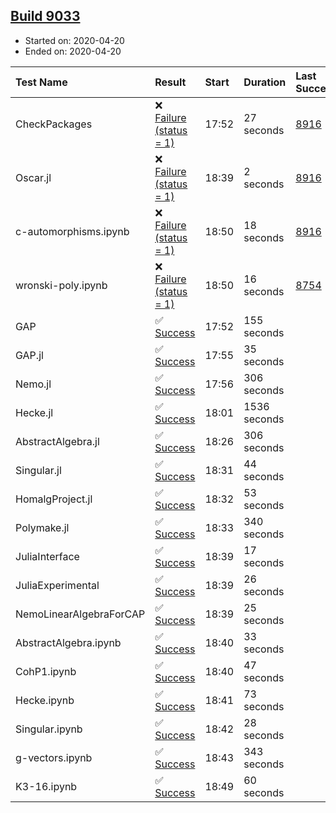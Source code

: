 ## [Build 9033](https://oscarci.mathematik.uni-kl.de/job/oscar/9033/)

* Started on: 2020-04-20
* Ended on: 2020-04-20

| Test Name    | Result | Start | Duration | Last Success | First Failure |
|:-------------|:-------|:------|:---------|:-------------|:--------------|
| CheckPackages | ❌ [Failure (status = 1)](https://oscarci.mathematik.uni-kl.de/job/oscar/9033/artifact/logs/build-9033/CheckPackages.log) | 17:52 | 27 seconds | [8916](https://oscarci.mathematik.uni-kl.de/job/oscar/8916/) | [8920](https://oscarci.mathematik.uni-kl.de/job/oscar/8920/) |
| Oscar.jl | ❌ [Failure (status = 1)](https://oscarci.mathematik.uni-kl.de/job/oscar/9033/artifact/logs/build-9033/Oscar.jl.log) | 18:39 | 2 seconds | [8916](https://oscarci.mathematik.uni-kl.de/job/oscar/8916/) | [8920](https://oscarci.mathematik.uni-kl.de/job/oscar/8920/) |
| c-automorphisms.ipynb | ❌ [Failure (status = 1)](https://oscarci.mathematik.uni-kl.de/job/oscar/9033/artifact/logs/build-9033/c-automorphisms.ipynb.log) | 18:50 | 18 seconds | [8916](https://oscarci.mathematik.uni-kl.de/job/oscar/8916/) | [8920](https://oscarci.mathematik.uni-kl.de/job/oscar/8920/) |
| wronski-poly.ipynb | ❌ [Failure (status = 1)](https://oscarci.mathematik.uni-kl.de/job/oscar/9033/artifact/logs/build-9033/wronski-poly.ipynb.log) | 18:50 | 16 seconds | [8754](https://oscarci.mathematik.uni-kl.de/job/oscar/8754/) | [8755](https://oscarci.mathematik.uni-kl.de/job/oscar/8755/) |
| GAP | ✅ [Success](https://oscarci.mathematik.uni-kl.de/job/oscar/9033/artifact/logs/build-9033/GAP.log) | 17:52 | 155 seconds |  |  |
| GAP.jl | ✅ [Success](https://oscarci.mathematik.uni-kl.de/job/oscar/9033/artifact/logs/build-9033/GAP.jl.log) | 17:55 | 35 seconds |  |  |
| Nemo.jl | ✅ [Success](https://oscarci.mathematik.uni-kl.de/job/oscar/9033/artifact/logs/build-9033/Nemo.jl.log) | 17:56 | 306 seconds |  |  |
| Hecke.jl | ✅ [Success](https://oscarci.mathematik.uni-kl.de/job/oscar/9033/artifact/logs/build-9033/Hecke.jl.log) | 18:01 | 1536 seconds |  |  |
| AbstractAlgebra.jl | ✅ [Success](https://oscarci.mathematik.uni-kl.de/job/oscar/9033/artifact/logs/build-9033/AbstractAlgebra.jl.log) | 18:26 | 306 seconds |  |  |
| Singular.jl | ✅ [Success](https://oscarci.mathematik.uni-kl.de/job/oscar/9033/artifact/logs/build-9033/Singular.jl.log) | 18:31 | 44 seconds |  |  |
| HomalgProject.jl | ✅ [Success](https://oscarci.mathematik.uni-kl.de/job/oscar/9033/artifact/logs/build-9033/HomalgProject.jl.log) | 18:32 | 53 seconds |  |  |
| Polymake.jl | ✅ [Success](https://oscarci.mathematik.uni-kl.de/job/oscar/9033/artifact/logs/build-9033/Polymake.jl.log) | 18:33 | 340 seconds |  |  |
| JuliaInterface | ✅ [Success](https://oscarci.mathematik.uni-kl.de/job/oscar/9033/artifact/logs/build-9033/JuliaInterface.log) | 18:39 | 17 seconds |  |  |
| JuliaExperimental | ✅ [Success](https://oscarci.mathematik.uni-kl.de/job/oscar/9033/artifact/logs/build-9033/JuliaExperimental.log) | 18:39 | 26 seconds |  |  |
| NemoLinearAlgebraForCAP | ✅ [Success](https://oscarci.mathematik.uni-kl.de/job/oscar/9033/artifact/logs/build-9033/NemoLinearAlgebraForCAP.log) | 18:39 | 25 seconds |  |  |
| AbstractAlgebra.ipynb | ✅ [Success](https://oscarci.mathematik.uni-kl.de/job/oscar/9033/artifact/logs/build-9033/AbstractAlgebra.ipynb.log) | 18:40 | 33 seconds |  |  |
| CohP1.ipynb | ✅ [Success](https://oscarci.mathematik.uni-kl.de/job/oscar/9033/artifact/logs/build-9033/CohP1.ipynb.log) | 18:40 | 47 seconds |  |  |
| Hecke.ipynb | ✅ [Success](https://oscarci.mathematik.uni-kl.de/job/oscar/9033/artifact/logs/build-9033/Hecke.ipynb.log) | 18:41 | 73 seconds |  |  |
| Singular.ipynb | ✅ [Success](https://oscarci.mathematik.uni-kl.de/job/oscar/9033/artifact/logs/build-9033/Singular.ipynb.log) | 18:42 | 28 seconds |  |  |
| g-vectors.ipynb | ✅ [Success](https://oscarci.mathematik.uni-kl.de/job/oscar/9033/artifact/logs/build-9033/g-vectors.ipynb.log) | 18:43 | 343 seconds |  |  |
| K3-16.ipynb | ✅ [Success](https://oscarci.mathematik.uni-kl.de/job/oscar/9033/artifact/logs/build-9033/K3-16.ipynb.log) | 18:49 | 60 seconds |  |  |
